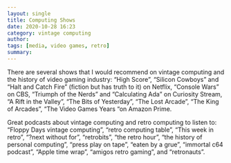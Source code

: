 ```yaml
---
layout: single
title: Computing Shows 
date: 2020-10-28 16:23
category: vintage computing 
author: 
tags: [media, video games, retro]
summary: 
---
```


There are several shows that I would recommend on vintage computing and the history of video gaming industry: “High Score”, “Silicon Cowboys” and “Halt and Catch Fire” (fiction but has truth to it) on Netflix, “Console Wars” on CBS, “Triumph of the Nerds” and “Calculating Ada” on Curiosity Stream, “A Rift in the Valley”, “The Bits of Yesterday”, “The Lost Arcade”, “The King of Arcades”, “The Video Games Years “on Amazon Prime.

Great podcasts about vintage computing and retro computing to listen to: “Floppy Days vintage computing”, “retro computing table”, “This week in retro”, “?next without for”, “retrobits”, “the retro hour”, “the history of personal computing”, “press play on tape”, “eaten by a grue”, “immortal c64 podcast”, “Apple time wrap”, “amigos retro gaming”, and “retronauts”.